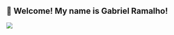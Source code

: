 ## 👋 Welcome! My name is Gabriel Ramalho!

![](https://github-readme-stats-git-masterrstaa-rickstaa.vercel.app/api/top-langs/?username=g-ramalho&layout=compact&bg_color=000&border_color=white&title_color=fff&text_color=fff)
